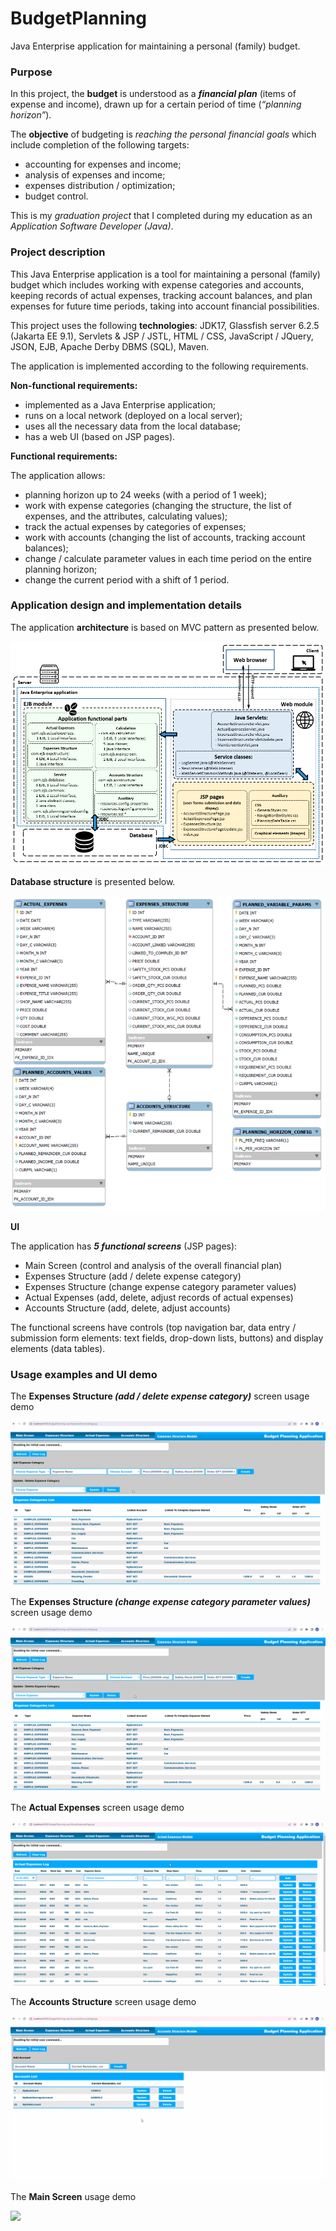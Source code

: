 # BudgetPlanning
Java Enterprise application for maintaining a personal (family) budget.

### Purpose
In this project, the **budget** is understood as a **_financial plan_** (items of expense and income), drawn up for a certain period of time (_“planning horizon”_). 

The **objective** of budgeting is _reaching the personal financial goals_ which include completion of the following targets:
- accounting for expenses and income;
- analysis of expenses and income;
- expenses distribution / optimization;
- budget control.

This is my _graduation project_ that I completed during my education as an _Application Software Developer (Java)_.

### Project description
This Java Enterprise application is a tool for maintaining a personal (family) budget which includes working with expense categories and accounts, keeping records of actual expenses, tracking account balances, and plan expenses for future time periods, taking into account financial possibilities.

This project uses the following **technologies**: JDK17, Glassfish server 6.2.5 (Jakarta EE 9.1), Servlets & JSP / JSTL, HTML / CSS, JavaScript / JQuery, JSON, EJB, Apache Derby DBMS (SQL), Maven.

The application is implemented according to the following requirements.

**Non-functional requirements:**

- implemented as a Java Enterprise application;
- runs on a local network (deployed on a local server);
- uses all the necessary data from the local database;
- has a web UI (based on JSP pages).

**Functional requirements:**

The application allows:
- planning horizon up to 24 weeks (with a period of 1 week);
- work with expense categories (changing the structure, the list of expenses, and the attributes, calculating values);
- track the actual expenses by categories of expenses;
- work with accounts (changing the list of accounts, tracking account balances);
- change / calculate parameter values in each time period on the entire planning horizon;
- change the current period with a shift of 1 period.

### Application design and implementation details
The application **architecture** is based on MVC pattern as presented below. 

![](images/BudgetPlanning_architecture.PNG)

**Database structure** is presented below.

![](images/BudgetPlanning_dbstructure.PNG)

**UI**

The application has **_5 functional screens_** (JSP pages):
- Main Screen (control and analysis of the overall financial plan)
- Expenses Structure (add / delete expense category)
- Expenses Structure (change expense category parameter values)
- Actual Expenses (add, delete, adjust records of actual expenses)
- Accounts Structure (add, delete, adjust accounts)

The functional screens have controls (top navigation bar, data entry / submission form elements: text fields, drop-down lists, buttons) and display elements (data tables).

### Usage examples and UI demo

The **Expenses Structure _(add / delete expense category)_** screen usage demo

![](images/BudgetPlanning_ExpStrAddDel.gif)

The **Expenses Structure _(change expense category parameter values)_** screen usage demo

![](images/BudgetPlanning_ExpStrChg.gif)

The **Actual Expenses** screen usage demo

![](images/BudgetPlanning_ActExp.gif)

The **Accounts Structure** screen usage demo

![](images/BudgetPlanning_AccStr.gif)

The **Main Screen** usage demo

![](images/BudgetPlanning_MainScreen.gif)
